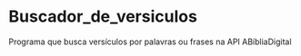 # Buscador_de_versiculos
Programa que busca versículos por palavras ou frases na API ABíbliaDigital
